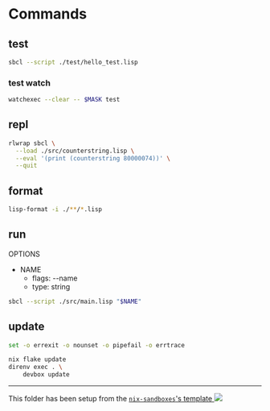 # Commands

## test

```sh
sbcl --script ./test/hello_test.lisp
```

### test watch

```sh
watchexec --clear -- $MASK test
```

## repl

```sh
rlwrap sbcl \
  --load ./src/counterstring.lisp \
  --eval '(print (counterstring 80000074))' \
  --quit
```

## format

```sh
lisp-format -i ./**/*.lisp
```

## run

OPTIONS

- NAME
  - flags: --name
  - type: string

```sh
sbcl --script ./src/main.lisp "$NAME"
```

## update

```bash
set -o errexit -o nounset -o pipefail -o errtrace

nix flake update
direnv exec . \
    devbox update
```

---

<!-- markdownlint-disable-next-line MD045 -->
This folder has been setup from the [`nix-sandboxes`'s template ![](https://img.shields.io/gitlab/stars/pinage404/nix-sandboxes?style=social)](https://gitlab.com/pinage404/nix-sandboxes)
